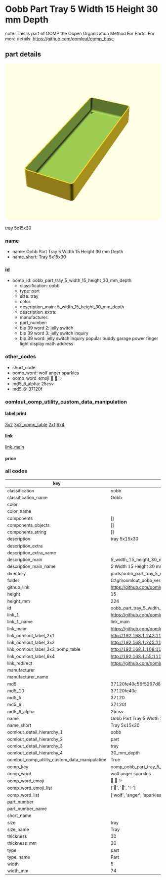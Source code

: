 # Oobb Part Tray 5 Width 15 Height 30 mm Depth  

note: This is part of OOMP the Oopen Organization Method For Parts. For more details: https://github.com/oomlout/oomp_base

##  part details
  

[![](3dpr.png)](3dpr.png)

tray 5x15x30



### name
* name: Oobb Part Tray 5 Width 15 Height 30 mm Depth
* name_short: Tray 5x15x30 
### id
* oomp_id: oobb_part_tray_5_width_15_height_30_mm_depth
  * classification: oobb
  * type: part
  * size: tray
  * color: 
  * description_main: 5_width_15_height_30_mm_depth
  * description_extra: 
  * manufacturer: 
  * part_number: 
  * bip 39 word 2: jelly switch
  * bip 39 word 3: jelly switch inquiry
  * bip 39 word: jelly switch inquiry popular buddy garage power finger light display math address

### other_codes
* short_code: 
* oomp_word: wolf anger sparkles
* oomp_word_emoji :wolf: :anger: :sparkles:
* md5_6_alpha: 25csv
* md5_6: 37120f






### oomlout_oomp_utility_custom_data_manipulation
#### label print
[3x2](http://192.168.1.245:1112/?label=oomp%2025csv)
[3x2_oomp_table](http://192.168.1.108:1112/?label=oomp%2025csv)
[2x1](http://192.168.1.242:1112/?label=oomp%2025csv)
[6x4](http://192.168.1.55:1112/?label=oomp%2025csv)    

#### link

[link_main](https://github.com/oomlout/oomlout_oobb_version_4_generated_parts/tree/main/navigation_oomp/oobb/part/tray/5_width_15_height_30_mm_depth/part)                              

#### price







### all codes 
| key | value |  
| --- | --- |  
| classification | oobb |  
| classification_name | Oobb |  
| color |  |  
| color_name |  |  
| components | [] |  
| components_objects | [] |  
| components_string | [] |  
| description | tray 5x15x30 |  
| description_extra |  |  
| description_extra_name |  |  
| description_main | 5_width_15_height_30_mm_depth |  
| description_main_name | 5 Width 15 Height 30 mm Depth |  
| directory | parts/oobb_part_tray_5_width_15_height_30_mm_depth |  
| folder | C:\gh\oomlout_oobb_version_4_generated_parts\parts\oobb_part_tray_5_width_15_height_30_mm_depth |  
| github_link | https://github.com/oomlout/oomlout_oomp_part_src/tree/main/parts/oobb_part_tray_5_width_15_height_30_mm_depth |  
| height | 15 |  
| height_mm | 224 |  
| id | oobb_part_tray_5_width_15_height_30_mm_depth |  
| link_1 | https://github.com/oomlout/oomlout_oobb_version_4_generated_parts/tree/main/navigation_oomp/oobb/part/tray/5_width_15_height_30_mm_depth/part |  
| link_1_name | link_main |  
| link_main | https://github.com/oomlout/oomlout_oobb_version_4_generated_parts/tree/main/navigation_oomp/oobb/part/tray/5_width_15_height_30_mm_depth/part |  
| link_oomlout_label_2x1 | http://192.168.1.242:1112/?label=oomp%2025csv |  
| link_oomlout_label_3x2 | http://192.168.1.245:1112/?label=oomp%2025csv |  
| link_oomlout_label_3x2_oomp_table | http://192.168.1.108:1112/?label=oomp%2025csv |  
| link_oomlout_label_6x4 | http://192.168.1.55:1112/?label=oomp%2025csv |  
| link_redirect | https://github.com/oomlout/oomlout_oobb_version_4_generated_parts/tree/main/parts/oobb_tray_05_15_30 |  
| manufacturer |  |  
| manufacturer_name |  |  
| md5 | 37120fe40c56f5297d8eba82e9b70bbe |  
| md5_10 | 37120fe40c |  
| md5_5 | 37120 |  
| md5_6 | 37120f |  
| md5_6_alpha | 25csv |  
| name | Oobb Part Tray 5 Width 15 Height 30 mm Depth |  
| name_short | Tray 5x15x30  |  
| oomlout_detail_hierarchy_1 | oobb |  
| oomlout_detail_hierarchy_2 | part |  
| oomlout_detail_hierarchy_3 | tray |  
| oomlout_detail_hierarchy_4 | 30_mm_depth |  
| oomlout_oomp_utility_custom_data_manipulation | True |  
| oomp_key | oomp_oobb_part_tray_5_width_15_height_30_mm_depth |  
| oomp_word | wolf anger sparkles |  
| oomp_word_emoji | :wolf: :anger: :sparkles: |  
| oomp_word_emoji_list | [':wolf:', ':anger:', ':sparkles:'] |  
| oomp_word_list | ['wolf', 'anger', 'sparkles'] |  
| part_number |  |  
| part_number_name |  |  
| short_name |  |  
| size | tray |  
| size_name | Tray |  
| thickness | 30 |  
| thickness_mm | 30 |  
| type | part |  
| type_name | Part |  
| width | 5 |  
| width_mm | 74 |  
